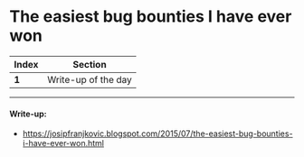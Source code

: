 #  The easiest bug bounties I have ever won

Index | Section
--- | ---
**1** | Write-up of the day

___


#### Write-up: 

* https://josipfranjkovic.blogspot.com/2015/07/the-easiest-bug-bounties-i-have-ever-won.html
